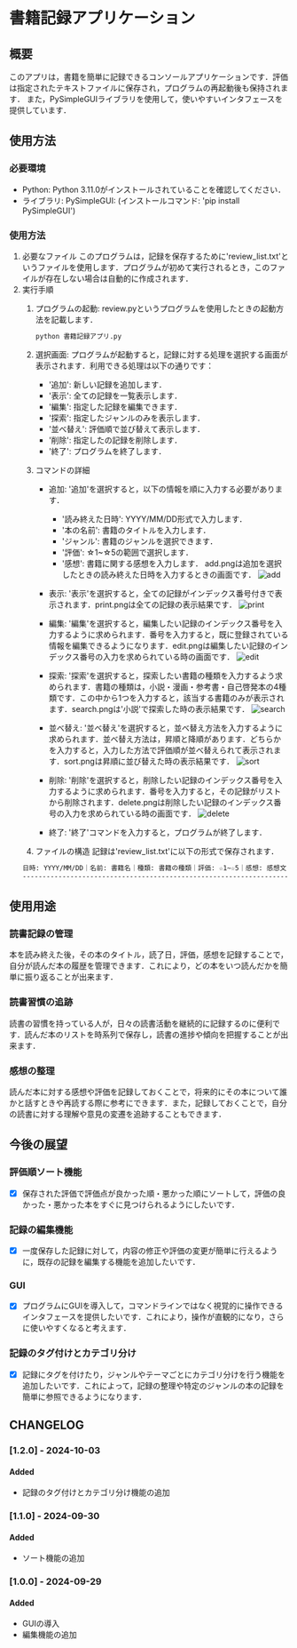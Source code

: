 # 書籍記録アプリケーション
## 概要
このアプリは，書籍を簡単に記録できるコンソールアプリケーションです．評価は指定されたテキストファイルに保存され，プログラムの再起動後も保持されます．
また，PySimpleGUIライブラリを使用して，使いやすいインタフェースを提供しています．

## 使用方法
### 必要環境
- Python: Python 3.11.0がインストールされていることを確認してください．
- ライブラリ: PySimpleGUI: (インストールコマンド: 'pip install PySimpleGUI')

### 使用方法
1. 必要なファイル
このプログラムは，記録を保存するために'review_list.txt'というファイルを使用します．プログラムが初めて実行されるとき，このファイルが存在しない場合は自動的に作成されます．
2. 実行手順
   1. プログラムの起動: review.pyというプログラムを使用したときの起動方法を記載します． 
      ```bash
      python 書籍記録アプリ.py
      ```
   2. 選択画面:
   プログラムが起動すると，記録に対する処理を選択する画面が表示されます．利用できる処理は以下の通りです：
      - '追加': 新しい記録を追加します．
      - '表示': 全ての記録を一覧表示します．
      - '編集': 指定した記録を編集できます．
      - '探索': 指定したジャンルのみを表示します．
      - '並べ替え': 評価順で並び替えて表示します．
      - '削除': 指定したの記録を削除します．
      - '終了': プログラムを終了します．

   3. コマンドの詳細
      - 追加: '追加'を選択すると，以下の情報を順に入力する必要があります．
        - '読み終えた日時': YYYY/MM/DD形式で入力します．
        - '本の名前': 書籍のタイトルを入力します．
        - 'ジャンル': 書籍のジャンルを選択できます．
        - '評価': ☆1~☆5の範囲で選択します．
        - '感想': 書籍に関する感想を入力します．
        add.pngは追加を選択したときの読み終えた日時を入力するときの画面です．
        ![add](imgadd.png)

      - 表示: '表示'を選択すると，全ての記録がインデックス番号付きで表示されます．print.pngは全ての記録の表示結果です．
        ![print](img/print.png)
  
      - 編集: '編集'を選択すると，編集したい記録のインデックス番号を入力するように求められます．番号を入力すると，既に登録されている情報を編集できるようになります．edit.pngは編集したい記録のインデックス番号の入力を求められている時の画面です．
        ![edit](img/edit.png)
  
      - 探索: '探索'を選択すると，探索したい書籍の種類を入力するよう求められます．書籍の種類は，小説・漫画・参考書・自己啓発本の4種類です．この中から1つを入力すると，該当する書籍のみが表示されます．search.pngは'小説'で探索した時の表示結果です．
        ![search](img/search.png)
 
      - 並べ替え: '並べ替え'を選択すると，並べ替え方法を入力するように求められます．並べ替え方法は，昇順と降順があります．どちらかを入力すると，入力した方法で評価順が並べ替えられて表示されます．sort.pngは昇順に並び替えた時の表示結果です．
        ![sort](img/sort.png)

      - 削除: '削除'を選択すると，削除したい記録のインデックス番号を入力するように求められます．番号を入力すると，その記録がリストから削除されます．delete.pngは削除したい記録のインデックス番号の入力を求められている時の画面です．
        ![delete](img/delete.png)

      - 終了: '終了'コマンドを入力すると，プログラムが終了します．

   4. ファイルの構造
   記録は'review_list.txt'に以下の形式で保存されます．
   ```markdown
   日時: YYYY/MM/DD｜名前: 書籍名｜種類: 書籍の種類｜評価: ☆1~☆5｜感想: 感想文
   ---------------------------------------------------------------------------
   ```

## 使用用途
### 読書記録の管理
本を読み終えた後，その本のタイトル，読了日，評価，感想を記録することで，自分が読んだ本の履歴を管理できます．これにより，どの本をいつ読んだかを簡単に振り返ることが出来ます．
### 読書習慣の追跡
読書の習慣を持っている人が，日々の読書活動を継続的に記録するのに便利です．読んだ本のリストを時系列で保存し，読書の進捗や傾向を把握することが出来ます．
### 感想の整理
読んだ本に対する感想や評価を記録しておくことで，将来的にその本について誰かと話すときや再読する際に参考にできます．また，記録しておくことで，自分の読書に対する理解や意見の変遷を追跡することもできます．

## 今後の展望
### 評価順ソート機能
- [x] 保存された評価で評価点が良かった順・悪かった順にソートして，評価の良かった・悪かった本をすぐに見つけられるようにしたいです．
### 記録の編集機能
- [x] 一度保存した記録に対して，内容の修正や評価の変更が簡単に行えるように，既存の記録を編集する機能を追加したいです．
### GUI
- [x] プログラムにGUIを導入して，コマンドラインではなく視覚的に操作できるインタフェースを提供したいです．これにより，操作が直観的になり，さらに使いやすくなると考えます．
### 記録のタグ付けとカテゴリ分け
- [x] 記録にタグを付けたり，ジャンルやテーマごとにカテゴリ分けを行う機能を追加したいです．これによって，記録の整理や特定のジャンルの本の記録を簡単に参照できるようになります．


## CHANGELOG

### [1.2.0] - 2024-10-03
#### Added
- 記録のタグ付けとカテゴリ分け機能の追加

### [1.1.0] - 2024-09-30
#### Added
- ソート機能の追加

### [1.0.0] - 2024-09-29
#### Added
- GUIの導入
- 編集機能の追加
